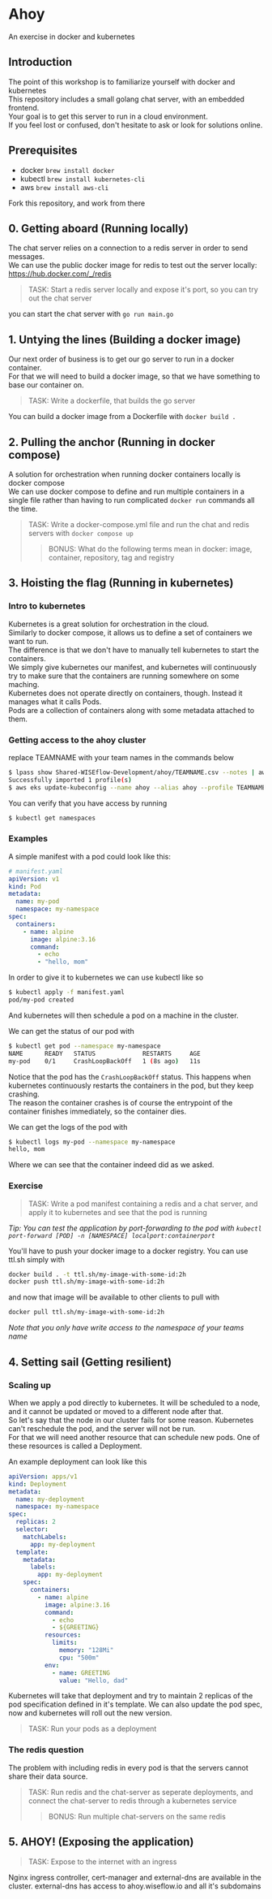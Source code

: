 # Ahoy

An exercise in docker and kubernetes

## Introduction

The point of this workshop is to familiarize yourself with docker and kubernetes  
This repository includes a small golang chat server, with an embedded frontend.  
Your goal is to get this server to run in a cloud environment.  
If you feel lost or confused, don't hesitate to ask or look for solutions online.

## Prerequisites

- docker `brew install docker`
- kubectl `brew install kubernetes-cli`
- aws `brew install aws-cli`

Fork this repository, and work from there

## 0. Getting aboard (Running locally)

The chat server relies on a connection to a redis server in order to send messages.  
We can use the public docker image for redis to test out the server locally: https://hub.docker.com/_/redis

> TASK: Start a redis server locally and expose it's port, so you can try out the chat server

you can start the chat server with `go run main.go`

## 1. Untying the lines (Building a docker image)

Our next order of business is to get our go server to run in a docker container.  
For that we will need to build a docker image, so that we have something to base our container on.

> TASK: Write a dockerfile, that builds the go server

You can build a docker image from a Dockerfile with `docker build .`

## 2. Pulling the anchor (Running in docker compose)

A solution for orchestration when running docker containers locally is docker compose  
We can use docker compose to define and run multiple containers in a single file rather
than having to run complicated `docker run` commands all the time.

> TASK: Write a docker-compose.yml file and run the chat and redis servers with `docker compose up`
>
> > BONUS: What do the following terms mean in docker: image, container, repository, tag and registry

## 3. Hoisting the flag (Running in kubernetes)

### Intro to kubernetes

Kubernetes is a great solution for orchestration in the cloud.  
Similarly to docker compose, it allows us to define a set of containers we want to run.  
The difference is that we don't have to manually tell kubernetes to start the containers.  
We simply give kubernetes our manifest, and kubernetes will continuously try to make sure that the containers are running somewhere on some maching.  
Kubernetes does not operate directly on containers, though. Instead it manages what it calls Pods.  
Pods are a collection of containers along with some metadata attached to them.

### Getting access to the ahoy cluster

replace TEAMNAME with your team names in the commands below

```sh
$ lpass show Shared-WISEflow-Development/ahoy/TEAMNAME.csv --notes | aws configure import --csv file:///dev/stdin
Successfully imported 1 profile(s)
$ aws eks update-kubeconfig --name ahoy --alias ahoy --profile TEAMNAME --region eu-west-1
```

You can verify that you have access by running

```sh
$ kubectl get namespaces
```

### Examples

A simple manifest with a pod could look like this:

```yaml
# manifest.yaml
apiVersion: v1
kind: Pod
metadata:
  name: my-pod
  namespace: my-namespace
spec:
  containers:
    - name: alpine
      image: alpine:3.16
      command:
        - echo
        - "hello, mom"
```

In order to give it to kubernetes we can use kubectl like so

```sh
$ kubectl apply -f manifest.yaml
pod/my-pod created
```

And kubernetes will then schedule a pod on a machine in the cluster.

We can get the status of our pod with

```sh
$ kubectl get pod --namespace my-namespace
NAME      READY   STATUS             RESTARTS     AGE
my-pod    0/1     CrashLoopBackOff   1 (8s ago)   11s
```

Notice that the pod has the `CrashLoopBackOff` status. This happens when kubernetes continuously restarts the containers in the pod, but they keep crashing.  
The reason the container crashes is of course the entrypoint of the container finishes immediately, so the container dies.

We can get the logs of the pod with

```sh
$ kubectl logs my-pod --namespace my-namespace
hello, mom
```

Where we can see that the container indeed did as we asked.

### Exercise

> TASK: Write a pod manifest containing a redis and a chat server, and apply it to kubernetes and see that the pod is running

_Tip: You can test the application by port-forwarding to the pod with `kubectl port-forward [POD] -n [NAMESPACE] localport:containerport`_

You'll have to push your docker image to a docker registry. You can use ttl.sh simply with

```sh
docker build . -t ttl.sh/my-image-with-some-id:2h
docker push ttl.sh/my-image-with-some-id:2h
```

and now that image will be available to other clients to pull with

```sh
docker pull ttl.sh/my-image-with-some-id:2h
```

_Note that you only have write access to the namespace of your teams name_

## 4. Setting sail (Getting resilient)

### Scaling up

When we apply a pod directly to kubernetes. It will be scheduled to a node, and it cannot be updated or moved to a different node after that.  
So let's say that the node in our cluster fails for some reason. Kubernetes can't reschedule the pod, and the server will not be run.  
For that we will need another resource that can schedule new pods. One of these resources is called a Deployment.

An example deployment can look like this

```yaml
apiVersion: apps/v1
kind: Deployment
metadata:
  name: my-deployment
  namespace: my-namespace
spec:
  replicas: 2
  selector:
    matchLabels:
      app: my-deployment
  template:
    metadata:
      labels:
        app: my-deployment
    spec:
      containers:
        - name: alpine
          image: alpine:3.16
          command:
            - echo
            - ${GREETING}
          resources:
            limits:
              memory: "128Mi"
              cpu: "500m"
          env:
            - name: GREETING
              value: "Hello, dad"
```

Kubernetes will take that deployment and try to maintain 2 replicas of the pod specification defined in it's template. We can also update the pod spec, now and kubernetes will roll out the new version.

> TASK: Run your pods as a deployment

### The redis question

The problem with including redis in every pod is that the servers cannot share their data source.

> TASK: Run redis and the chat-server as seperate deployments, and connect the chat-server to redis through a kubernetes service
>
> > BONUS: Run multiple chat-servers on the same redis

## 5. AHOY! (Exposing the application)

> TASK: Expose to the internet with an ingress

Nginx ingress controller, cert-manager and external-dns are available in the cluster.
external-dns has access to ahoy.wiseflow.io and all it's subdomains
